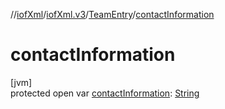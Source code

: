 //[iofXml](../../../index.md)/[iofXml.v3](../index.md)/[TeamEntry](index.md)/[contactInformation](contact-information.md)

# contactInformation

[jvm]\
protected open var [contactInformation](contact-information.md): [String](https://docs.oracle.com/javase/8/docs/api/java/lang/String.html)
